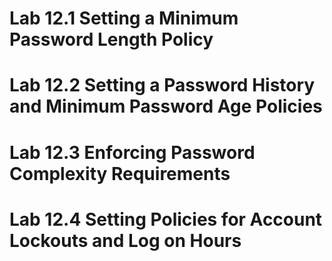 # Lab 12.1 Setting a Minimum Password Length Policy

# Lab 12.2 Setting a Password History and Minimum Password Age Policies

# Lab 12.3 Enforcing Password Complexity Requirements

# Lab 12.4 Setting Policies for Account Lockouts and Log on Hours
